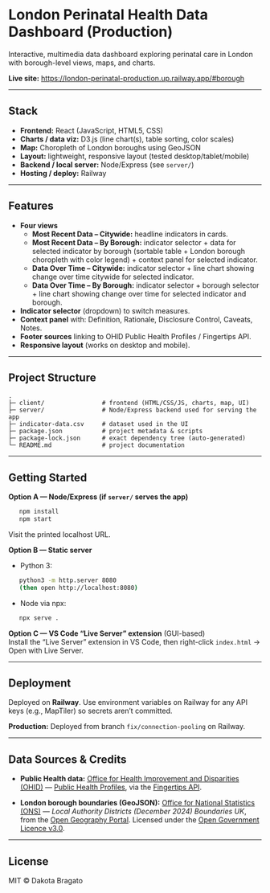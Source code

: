 # London Perinatal Health Data Dashboard (Production)

Interactive, multimedia data dashboard exploring perinatal care in London with borough-level views, maps, and charts.

**Live site:** https://london-perinatal-production.up.railway.app/#borough

---

## Stack

- **Frontend:** React (JavaScript, HTML5, CSS)
- **Charts / data viz:** D3.js (line chart(s), table sorting, color scales)
- **Map:** Choropleth of London boroughs using GeoJSON
- **Layout:** lightweight, responsive layout (tested desktop/tablet/mobile)
- **Backend / local server:** Node/Express (see `server/`)
- **Hosting / deploy:** Railway  

---

## Features

- **Four views**
  - **Most Recent Data – Citywide:** headline indicators in cards.
  - **Most Recent Data – By Borough:** indicator selector + data for selected indicator by borough (sortable table + London borough choropleth with color legend) + context panel for selected indicator.
  - **Data Over Time – Citywide:** indicator selector + line chart showing change over time citywide for selected indicator.
  - **Data Over Time – By Borough:** indicator selector + borough selector + line chart showing change over time for selected indicator and borough.
- **Indicator selector** (dropdown) to switch measures.
- **Context panel** with: Definition, Rationale, Disclosure Control, Caveats, Notes.
- **Footer sources** linking to OHID Public Health Profiles / Fingertips API.
- **Responsive layout** (works on desktop and mobile).

---

## Project Structure
```
.
├─ client/                # frontend (HTML/CSS/JS, charts, map, UI)
├─ server/                # Node/Express backend used for serving the app
├─ indicator-data.csv     # dataset used in the UI
├─ package.json           # project metadata & scripts
├─ package-lock.json      # exact dependency tree (auto-generated)
└─ README.md              # project documentation
```

---

## Getting Started 

**Option A — Node/Express (if `server/` serves the app)**
```bash
   npm install
   npm start
```
   Visit the printed localhost URL.

**Option B — Static server**

- Python 3:
```bash
   python3 -m http.server 8080
   (then open http://localhost:8080)
```
- Node via npx:
```bash
   npx serve .
```

**Option C — VS Code “Live Server” extension** (GUI-based)  
Install the “Live Server” extension in VS Code, then right-click `index.html` → Open with Live Server.

---

## Deployment

Deployed on **Railway**. Use environment variables on Railway for any API keys (e.g., MapTiler) so secrets aren’t committed.

**Production:** Deployed from branch `fix/connection-pooling` on Railway.

---


## Data Sources & Credits

- **Public Health data:** [Office for Health Improvement and Disparities (OHID)](https://www.gov.uk/government/organisations/office-for-health-improvement-and-disparities) — [Public Health Profiles](https://fingertips.phe.org.uk/), via the [Fingertips API](https://fingertips.phe.org.uk/api).

- **London borough boundaries (GeoJSON):** [Office for National Statistics (ONS)](https://www.ons.gov.uk/) — *Local Authority Districts (December 2024) Boundaries UK*, from the [Open Geography Portal](https://geoportal.statistics.gov.uk/). Licensed under the [Open Government Licence v3.0](https://www.nationalarchives.gov.uk/doc/open-government-licence/version/3/).


---

## License

MIT © Dakota Bragato